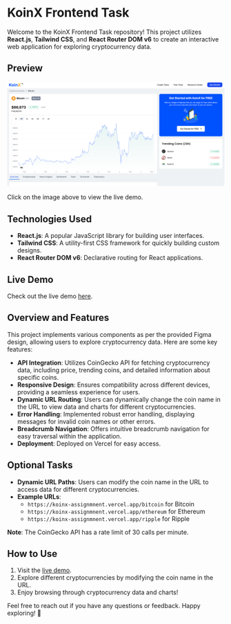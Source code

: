 # KoinX Frontend Task

Welcome to the KoinX Frontend Task repository! This project utilizes **React.js**, **Tailwind CSS**, and **React Router DOM v6** to create an interactive web application for exploring cryptocurrency data.

## Preview

[![KoinX Preview](preview.png)](https://koinx-assignmnent.vercel.app/)

Click on the image above to view the live demo.

## Technologies Used
- **React.js**: A popular JavaScript library for building user interfaces.
- **Tailwind CSS**: A utility-first CSS framework for quickly building custom designs.
- **React Router DOM v6**: Declarative routing for React applications.

## Live Demo
Check out the live demo [here](https://koinx-assignmnent.vercel.app/). 

## Overview and Features
This project implements various components as per the provided Figma design, allowing users to explore cryptocurrency data. Here are some key features:

- **API Integration**: Utilizes CoinGecko API for fetching cryptocurrency data, including price, trending coins, and detailed information about specific coins.
- **Responsive Design**: Ensures compatibility across different devices, providing a seamless experience for users.
- **Dynamic URL Routing**: Users can dynamically change the coin name in the URL to view data and charts for different cryptocurrencies.
- **Error Handling**: Implemented robust error handling, displaying messages for invalid coin names or other errors.
- **Breadcrumb Navigation**: Offers intuitive breadcrumb navigation for easy traversal within the application.
- **Deployment**: Deployed on Vercel for easy access.

## Optional Tasks
- **Dynamic URL Paths**: Users can modify the coin name in the URL to access data for different cryptocurrencies.
- **Example URLs**:
  - `https://koinx-assignmnent.vercel.app/bitcoin` for Bitcoin
  - `https://koinx-assignmnent.vercel.app/ethereum` for Ethereum
  - `https://koinx-assignmnent.vercel.app/ripple` for Ripple

**Note**: The CoinGecko API has a rate limit of 30 calls per minute.

## How to Use
1. Visit the [live demo](https://koinx-assignmnent.vercel.app/).
2. Explore different cryptocurrencies by modifying the coin name in the URL.
3. Enjoy browsing through cryptocurrency data and charts!

Feel free to reach out if you have any questions or feedback. Happy exploring! 🚀
